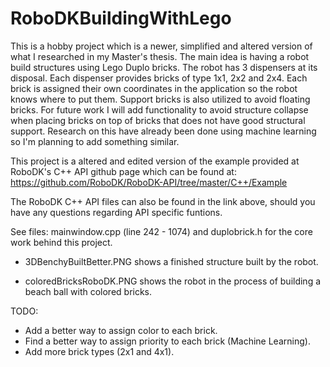 # RoboDKBuildingWithLego
This is a hobby project which is a newer, simplified and altered version of what I researched in my Master's thesis. The main idea is having a robot build structures using Lego Duplo bricks. The robot has 3 dispensers at its disposal. Each dispenser provides bricks of type 1x1, 2x2 and 2x4. Each brick is assigned their own coordinates in the application so the robot knows where to put them. Support bricks is also utilized to avoid floating bricks. For future work I will add functionality to avoid structure collapse when placing bricks on top of bricks that does not have good structural support. Research on this have already been done using machine learning so I'm planning to add something similar.

This project is a altered and edited version of the example provided at RoboDK's C++ API github page which can be found at: https://github.com/RoboDK/RoboDK-API/tree/master/C++/Example

The RoboDK C++ API files can also be found in the link above, should you have any questions regarding API specific funtions.

See files: mainwindow.cpp (line 242 - 1074) and duplobrick.h for the core work behind this project.

 - 3DBenchyBuiltBetter.PNG shows a finished structure built by the robot.

 - coloredBricksRoboDK.PNG shows the robot in the process of building a beach ball with colored bricks.

TODO:
 - Add a better way to assign color to each brick.
 - Find a better way to assign priority to each brick (Machine Learning).
 - Add more brick types (2x1 and 4x1).

